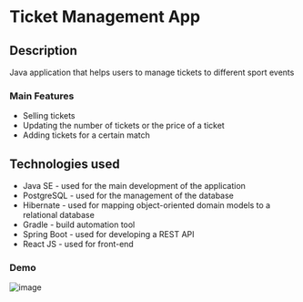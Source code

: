 # Ticket Management App

## Description
Java application that helps users to manage tickets to different sport events

### Main Features
 - Selling tickets
 - Updating the number of tickets or the price of a ticket
 - Adding tickets for a certain match

## Technologies used
 - Java SE - used for the main development of the application
 - PostgreSQL - used for the management of the database
 - Hibernate -  used for mapping object-oriented domain models to a relational database
 - Gradle - build automation tool
 - Spring Boot - used for developing a REST API
 - React JS - used for front-end


### Demo
![image](https://user-images.githubusercontent.com/35407512/189751397-1106d773-2598-4d40-8510-a2b4d76ab14a.png)


